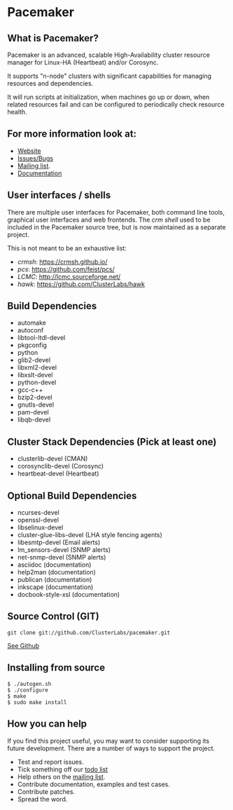 # Pacemaker

## What is Pacemaker?
Pacemaker is an advanced, scalable High-Availability cluster resource
manager for Linux-HA (Heartbeat) and/or Corosync.

It supports "n-node" clusters with significant capabilities for
managing resources and dependencies.

It will run scripts at initialization, when machines go up or down,
when related resources fail and can be configured to periodically check
resource health.

## For more information look at:
* [Website](http://www.clusterlabs.org)
* [Issues/Bugs](http://bugs.clusterlabs.org)
* [Mailing list](http://oss.clusterlabs.org/mailman/listinfo/pacemaker).
* [Documentation](http://www.clusterlabs.org/doc)

## User interfaces / shells

There are multiple user interfaces for Pacemaker, both command line
tools, graphical user interfaces and web frontends. The _crm shell_
used to be included in the Pacemaker source tree, but is now
maintained as a separate project.

This is not meant to be an exhaustive list:

* _crmsh_: https://crmsh.github.io/
* _pcs_: https://github.com/feist/pcs/
* _LCMC_: http://lcmc.sourceforge.net/
* _hawk_: https://github.com/ClusterLabs/hawk

## Build Dependencies
* automake
* autoconf
* libtool-ltdl-devel
* pkgconfig
* python
* glib2-devel
* libxml2-devel
* libxslt-devel 
* python-devel
* gcc-c++
* bzip2-devel
* gnutls-devel
* pam-devel
* libqb-devel

## Cluster Stack Dependencies (Pick at least one)
* clusterlib-devel (CMAN)
* corosynclib-devel (Corosync)
* heartbeat-devel (Heartbeat)

## Optional Build Dependencies
* ncurses-devel
* openssl-devel
* libselinux-devel
* cluster-glue-libs-devel (LHA style fencing agents)
* libesmtp-devel (Email alerts)
* lm_sensors-devel (SNMP alerts)
* net-snmp-devel (SNMP alerts)
* asciidoc (documentation)
* help2man (documentation)
* publican (documentation)
* inkscape (documentation)
* docbook-style-xsl (documentation)

## Source Control (GIT)

    git clone git://github.com/ClusterLabs/pacemaker.git

[See Github](https://github.com/ClusterLabs/pacemaker)

## Installing from source

    $ ./autogen.sh
    $ ./configure
    $ make
    $ sudo make install

## How you can help
If you find this project useful, you may want to consider supporting its future development.
There are a number of ways to support the project.

* Test and report issues.
* Tick something off our [todo list](https://github.com/ClusterLabs/pacemaker/blob/master/TODO.markdown)
* Help others on the [mailing list](http://oss.clusterlabs.org/mailman/listinfo/pacemaker).
* Contribute documentation, examples and test cases.
* Contribute patches.
* Spread the word.
